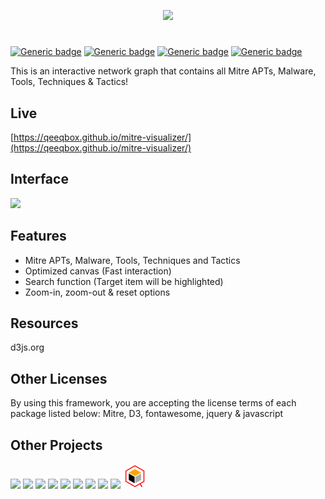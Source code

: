 <p align="center"> <img src="https://raw.githubusercontent.com/qeeqbox/mitre-visualizer/main/readme/mitre-visualizer.png"></p>

#
[![Generic badge](https://img.shields.io/badge/dynamic/json.svg?url=https://raw.githubusercontent.com/qeeqbox/mitre-visualizer/main/info&label=version&query=$.version&colorB=blue&style=flat-square)](https://github.com/qeeqbox/mitre-visualizer/blob/main/changes.md)  [![Generic badge](https://img.shields.io/badge/dynamic/json.svg?url=https://raw.githubusercontent.com/qeeqbox/mitre-visualizer/main/info&label=build&query=$.dockercomposebuild&colorB=green&style=flat-square)](https://github.com/qeeqbox/mitre-visualizer/blob/main/changes.md) [![Generic badge](https://img.shields.io/badge/dynamic/json.svg?url=https://raw.githubusercontent.com/qeeqbox/mitre-visualizer/main/info&label=test&query=$.automatedtest&colorB=green&style=flat-square)](https://github.com/qeeqbox/mitre-visualizer/blob/main/changes.md) [![Generic badge](https://img.shields.io/static/v1?label=%F0%9F%91%8D&message=!&color=yellow&style=flat-square)](https://github.com/qeeqbox/mitre-visualizer/stargazers)

This is an interactive network graph that contains all Mitre APTs, Malware, Tools, Techniques & Tactics!

## Live
[https://qeeqbox.github.io/mitre-visualizer/](https://qeeqbox.github.io/mitre-visualizer/)

## Interface
<img src="https://raw.githubusercontent.com/qeeqbox/mitre-visualizer/main/readme/intro.png" style="max-width:768px"/>

## Features
- Mitre APTs, Malware, Tools, Techniques and Tactics
- Optimized canvas (Fast interaction)
- Search function (Target item will be highlighted)
- Zoom-in, zoom-out & reset options

## Resources
d3js.org

## Other Licenses
By using this framework, you are accepting the license terms of each package listed below:
Mitre, D3, fontawesome, jquery & javascript

## Other Projects
[![](https://github.com/qeeqbox/.github/blob/main/data/social-analyzer.png)](https://github.com/qeeqbox/social-analyzer) [![](https://github.com/qeeqbox/.github/blob/main/data/analyzer.png)](https://github.com/qeeqbox/analyzer) [![](https://github.com/qeeqbox/.github/blob/main/data/chameleon.png)](https://github.com/qeeqbox/chameleon) [![](https://github.com/qeeqbox/.github/blob/main/data/honeypots.png)](https://github.com/qeeqbox/honeypots) [![](https://github.com/qeeqbox/.github/blob/main/data/url-sandbox.png)](https://github.com/qeeqbox/url-sandbox) [![](https://github.com/qeeqbox/.github/blob/main/data/woodpecker.png)](https://github.com/qeeqbox/woodpecker) [![](https://github.com/qeeqbox/.github/blob/main/data/docker-images.png)](https://github.com/qeeqbox/docker-images) [![](https://github.com/qeeqbox/.github/blob/main/data/seahorse.png)](https://github.com/qeeqbox/seahorse) [![](https://github.com/qeeqbox/.github/blob/main/data/rhino.png)](https://github.com/qeeqbox/rhino) [![](https://github.com/qeeqbox/.github/blob/main/data/raven.png)](https://github.com/qeeqbox/raven)
